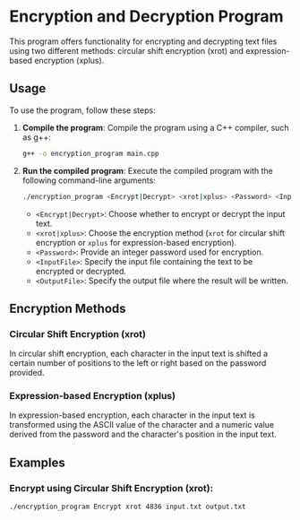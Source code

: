 # Encryption and Decryption Program

This program offers functionality for encrypting and decrypting text files using two different methods: circular shift encryption (xrot) and expression-based encryption (xplus).

## Usage

To use the program, follow these steps:

1. **Compile the program**: Compile the program using a C++ compiler, such as g++:

    ```bash
    g++ -o encryption_program main.cpp
    ```

2. **Run the compiled program**: Execute the compiled program with the following command-line arguments:

    ```bash
    ./encryption_program <Encrypt|Decrypt> <xrot|xplus> <Password> <InputFile> <OutputFile>
    ```

    - `<Encrypt|Decrypt>`: Choose whether to encrypt or decrypt the input text.
    - `<xrot|xplus>`: Choose the encryption method (`xrot` for circular shift encryption or `xplus` for expression-based encryption).
    - `<Password>`: Provide an integer password used for encryption.
    - `<InputFile>`: Specify the input file containing the text to be encrypted or decrypted.
    - `<OutputFile>`: Specify the output file where the result will be written.

## Encryption Methods

### Circular Shift Encryption (xrot)

In circular shift encryption, each character in the input text is shifted a certain number of positions to the left or right based on the password provided.

### Expression-based Encryption (xplus)

In expression-based encryption, each character in the input text is transformed using the ASCII value of the character and a numeric value derived from the password and the character's position in the input text.

## Examples

### Encrypt using Circular Shift Encryption (xrot):

```bash
./encryption_program Encrypt xrot 4836 input.txt output.txt
